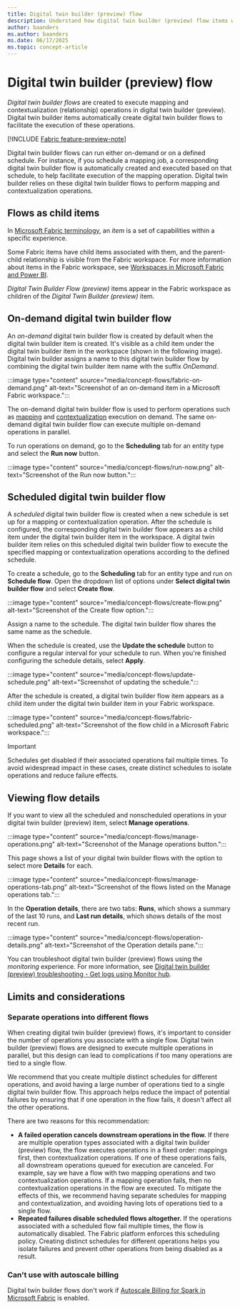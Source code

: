 ```yaml
---
title: Digital twin builder (preview) flow
description: Understand how digital twin builder (preview) flow items work.
author: baanders
ms.author: baanders
ms.date: 06/17/2025
ms.topic: concept-article
---
```


# Digital twin builder (preview) flow

*Digital twin builder flows* are created to execute mapping and contextualization (relationship) operations in digital twin builder (preview). Digital twin builder items automatically create digital twin builder flows to facilitate the execution of these operations.

[!INCLUDE [Fabric feature-preview-note](../../includes/feature-preview-note.md)]

Digital twin builder flows can run either on-demand or on a defined schedule. For instance, if you schedule a mapping job, a corresponding digital twin builder flow is automatically created and executed based on that schedule, to help facilitate execution of the mapping operation. Digital twin builder relies on these digital twin builder flows to perform mapping and contextualization operations.

## Flows as child items

In [Microsoft Fabric terminology](../../fundamentals/fabric-terminology.md), an *item* is a set of capabilities within a specific experience.

Some Fabric items have child items associated with them, and the parent-child relationship is visible from the Fabric workspace. For more information about items in the Fabric workspace, see [Workspaces in Microsoft Fabric and Power BI](../../fundamentals/workspaces.md).

*Digital Twin Builder Flow (preview)* items appear in the Fabric workspace as children of the *Digital Twin Builder (preview)* item.

## On-demand digital twin builder flow

An *on-demand* digital twin builder flow is created by default when the digital twin builder item is created. It's visible as a child item under the digital twin builder item in the workspace (shown in the following image). Digital twin builder assigns a name to this digital twin builder flow by combining the digital twin builder item name with the suffix *OnDemand*.

:::image type="content" source="media/concept-flows/fabric-on-demand.png" alt-text="Screenshot of an on-demand item in a Microsoft Fabric workspace.":::

The on-demand digital twin builder flow is used to perform operations such as [mapping](concept-mapping.md) and [contextualization](model-perform-contextualization.md) execution on demand. The same on-demand digital twin builder flow can execute multiple on-demand operations in parallel.

To run operations on demand, go to the **Scheduling** tab for an entity type and select the **Run now** button.

:::image type="content" source="media/concept-flows/run-now.png" alt-text="Screenshot of the Run now button.":::

## Scheduled digital twin builder flow

A *scheduled* digital twin builder flow is created when a new schedule is set up for a mapping or contextualization operation. After the schedule is configured, the corresponding digital twin builder flow appears as a child item under the digital twin builder item in the workspace. A digital twin builder item relies on this scheduled digital twin builder flow to execute the specified mapping or contextualization operations according to the defined schedule.

To create a schedule, go to the **Scheduling** tab for an entity type and run on **Schedule flow**. Open the dropdown list of options under **Select digital twin builder flow** and select **Create flow**.

:::image type="content" source="media/concept-flows/create-flow.png" alt-text="Screenshot of the Create flow option.":::
 
Assign a name to the schedule. The digital twin builder flow shares the same name as the schedule.

When the schedule is created, use the **Update the schedule** button to configure a regular interval for your schedule to run. When you're finished configuring the schedule details, select **Apply**.

:::image type="content" source="media/concept-flows/update-schedule.png" alt-text="Screenshot of updating the schedule.":::

After the schedule is created, a digital twin builder flow item appears as a child item under the digital twin builder item in your Fabric workspace.

:::image type="content" source="media/concept-flows/fabric-scheduled.png" alt-text="Screenshot of the flow child in a Microsoft Fabric workspace.":::

>[!IMPORTANT]
>Schedules get disabled if their associated operations fail multiple times. To avoid widespread impact in these cases, create distinct schedules to isolate operations and reduce failure effects.

## Viewing flow details

If you want to view all the scheduled and nonscheduled operations in your digital twin builder (preview) item, select **Manage operations**.

:::image type="content" source="media/concept-flows/manage-operations.png" alt-text="Screenshot of the Manage operations button.":::

This page shows a list of your digital twin builder flows with the option to select more **Details** for each.

:::image type="content" source="media/concept-flows/manage-operations-tab.png" alt-text="Screenshot of the flows listed on the Manage operations tab.":::

In the **Operation details**, there are two tabs: **Runs**, which shows a summary of the last 10 runs, and **Last run details**, which shows details of the most recent run.

:::image type="content" source="media/concept-flows/operation-details.png" alt-text="Screenshot of the Operation details pane.":::

You can troubleshoot digital twin builder (preview) flows using the *monitoring* experience. For more information, see [Digital twin builder (preview) troubleshooting - Get logs using Monitor hub](resources-troubleshooting.md#get-logs-using-monitor-hub).

## Limits and considerations

### Separate operations into different flows

When creating digital twin builder (preview) flows, it's important to consider the number of operations you associate with a single flow. Digital twin builder (preview) flows are designed to execute multiple operations in parallel, but this design can lead to complications if too many operations are tied to a single flow.

We recommend that you create multiple distinct schedules for different operations, and avoid having a large number of operations tied to a single digital twin builder flow. This approach helps reduce the impact of potential failures by ensuring that if one operation in the flow fails, it doesn't affect all the other operations.

There are two reasons for this recommendation:

* **A failed operation cancels downstream operations in the flow.** If there are multiple operation types associated with a digital twin builder (preview) flow, the flow executes operations in a fixed order: mappings first, then contextualization operations. If one of these operations fails, all downstream operations queued for execution are canceled. For example, say we have a flow with two mapping operations and two contextualization operations. If a mapping operation fails, then no contextualization operations in the flow are executed. To mitigate the effects of this, we recommend having separate schedules for mapping and contextualization, and avoiding having lots of operations tied to a single flow.
* **Repeated failures disable scheduled flows altogether.** If the operations associated with a scheduled flow fail multiple times, the flow is automatically disabled. The Fabric platform enforces this scheduling policy. Creating distinct schedules for different operations helps you isolate failures and prevent other operations from being disabled as a result.

### Can't use with autoscale billing

Digital twin builder flows don't work if [Autoscale Billing for Spark in Microsoft Fabric](../../data-engineering/autoscale-billing-for-spark-overview.md) is enabled.